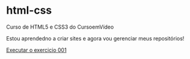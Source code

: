 # html-css
 Curso de HTML5 e CSS3 do CursoemVídeo

Estou aprendedno a criar sites e agora vou gerenciar meus repositórios!

<a href="https://caua-bernardob1.github.io/html-css/exercicios/ex001/index.html">Executar o exercicio 001</a>